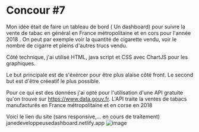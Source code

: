# Concour #7
Mon idée était de faire un tableau de bord ( Un dashboard) pour suivre la vente de tabac en général en France métropolitaine et en cors pour l'année 2018 . On peut par exemple voir la quantité de cigarette vendu, voir le nombre de cigarre et pleins d'autres trucs vendu.

Côté technique, j'ai utilisé HTML, java script et CSS avec ChartJS pour les graphiques.

Le but principale est de s'éxércer pour être plus alaise côté front. Le second but est d'être créeatif le plus possible. 

Pour ce qui est des données j'ai opté pour l'utilisation d'une API gratuite qu'on trouve sur  https://www.data.gouv.fr. L'API traite la ventes de tabacs manufacturés en France métropolitaine et en corse en 2018


Voici le lien du site (sans responsive,... en cours de traitement) janedeveloppeusedashboard.netlify.app 
![image](https://github.com/BenzaidYasmine/Dashboard/assets/17700569/7192ea18-0b4a-41ab-b090-fa1624ce41a0)
